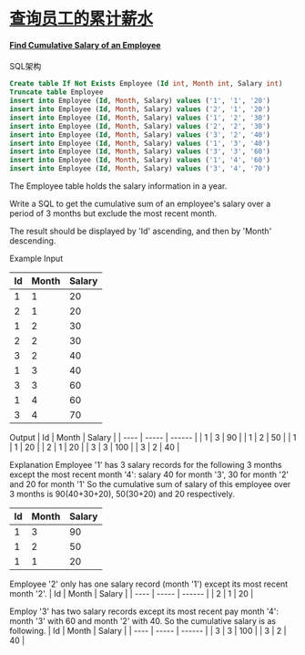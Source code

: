 # [查询员工的累计薪水](https://leetcode-cn.com/problems/find-cumulative-salary-of-an-employee) 

#### [Find Cumulative Salary of an Employee](https://leetcode-cn.com/problems/find-cumulative-salary-of-an-employee/)

SQL架构

```sql
Create table If Not Exists Employee (Id int, Month int, Salary int)
Truncate table Employee
insert into Employee (Id, Month, Salary) values ('1', '1', '20')
insert into Employee (Id, Month, Salary) values ('2', '1', '20')
insert into Employee (Id, Month, Salary) values ('1', '2', '30')
insert into Employee (Id, Month, Salary) values ('2', '2', '30')
insert into Employee (Id, Month, Salary) values ('3', '2', '40')
insert into Employee (Id, Month, Salary) values ('1', '3', '40')
insert into Employee (Id, Month, Salary) values ('3', '3', '60')
insert into Employee (Id, Month, Salary) values ('1', '4', '60')
insert into Employee (Id, Month, Salary) values ('3', '4', '70')
```

The Employee table holds the salary information in a year.

Write a SQL to get the cumulative sum of an employee's salary over a period of 3 months but exclude the most recent month.

The result should be displayed by 'Id' ascending, and then by 'Month' descending.

Example
Input

| Id   | Month | Salary |
| ---- | ----- | ------ |
| 1    | 1     | 20     |
| 2    | 1     | 20     |
| 1    | 2     | 30     |
| 2    | 2     | 30     |
| 3    | 2     | 40     |
| 1    | 3     | 40     |
| 3    | 3     | 60     |
| 1    | 4     | 60     |
| 3    | 4     | 70     |
Output
| Id   | Month | Salary |
| ---- | ----- | ------ |
| 1    | 3     | 90     |
| 1    | 2     | 50     |
| 1    | 1     | 20     |
| 2    | 1     | 20     |
| 3    | 3     | 100    |
| 3    | 2     | 40     |


Explanation
Employee '1' has 3 salary records for the following 3 months except the most recent month '4': salary 40 for month '3', 30 for month '2' and 20 for month '1'
So the cumulative sum of salary of this employee over 3 months is 90(40+30+20), 50(30+20) and 20 respectively.

| Id   | Month | Salary |
| ---- | ----- | ------ |
| 1    | 3     | 90     |
| 1    | 2     | 50     |
| 1    | 1     | 20     |
Employee '2' only has one salary record (month '1') except its most recent month '2'.
| Id   | Month | Salary |
| ---- | ----- | ------ |
| 2    | 1     | 20     |


Employ '3' has two salary records except its most recent pay month '4': month '3' with 60 and month '2' with 40. So the cumulative salary is as following.
| Id   | Month | Salary |
| ---- | ----- | ------ |
| 3    | 3     | 100    |
| 3    | 2     | 40     |
